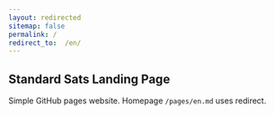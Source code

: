 ```yaml
---
layout: redirected
sitemap: false
permalink: /
redirect_to:  /en/
---
```


## Standard Sats Landing Page

Simple GitHub pages website. Homepage `/pages/en.md` uses redirect.